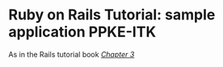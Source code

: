 # Ruby on Rails Tutorial: sample application PPKE-ITK

As in the Rails tutorial book [*Chapter 3*](http://ruby.railstutorial.org/chapters/static-pages)
